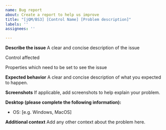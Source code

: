 ```yaml
---
name: Bug report
about: Create a report to help us improve
title: "[jQM/BS3] [Control Name] [Problem description]"
labels: ''
assignees: ''

---
```


**Describe the issue**
A clear and concise description of the issue

Control affected

Properties which need to be set to see the issue

**Expected behavior**
A clear and concise description of what you expected to happen.

**Screenshots**
If applicable, add screenshots to help explain your problem.

**Desktop (please complete the following information):**
 - OS: [e.g. Windows, MacOS]


**Additional context**
Add any other context about the problem here.
